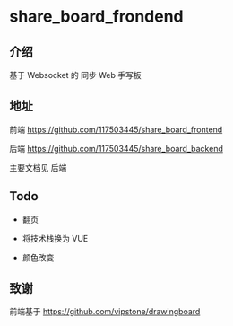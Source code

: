 # share_board_frondend

## 介绍

基于 Websocket 的 同步 Web 手写板

## 地址

前端 <https://github.com/117503445/share_board_frontend>

后端 <https://github.com/117503445/share_board_backend>

主要文档见 后端

## Todo

- 翻页

- 将技术栈换为 VUE

- 颜色改变

## 致谢

前端基于 <https://github.com/vipstone/drawingboard>
